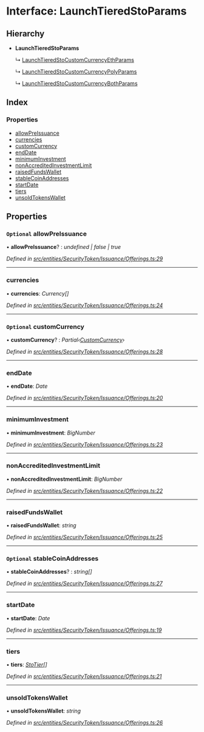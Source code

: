 # Interface: LaunchTieredStoParams

## Hierarchy

- **LaunchTieredStoParams**

  ↳ [LaunchTieredStoCustomCurrencyEthParams](_entities_securitytoken_issuance_offerings_.launchtieredstocustomcurrencyethparams.md)

  ↳ [LaunchTieredStoCustomCurrencyPolyParams](_entities_securitytoken_issuance_offerings_.launchtieredstocustomcurrencypolyparams.md)

  ↳ [LaunchTieredStoCustomCurrencyBothParams](_entities_securitytoken_issuance_offerings_.launchtieredstocustomcurrencybothparams.md)

## Index

### Properties

- [allowPreIssuance](_entities_securitytoken_issuance_offerings_.launchtieredstoparams.md#optional-allowpreissuance)
- [currencies](_entities_securitytoken_issuance_offerings_.launchtieredstoparams.md#currencies)
- [customCurrency](_entities_securitytoken_issuance_offerings_.launchtieredstoparams.md#optional-customcurrency)
- [endDate](_entities_securitytoken_issuance_offerings_.launchtieredstoparams.md#enddate)
- [minimumInvestment](_entities_securitytoken_issuance_offerings_.launchtieredstoparams.md#minimuminvestment)
- [nonAccreditedInvestmentLimit](_entities_securitytoken_issuance_offerings_.launchtieredstoparams.md#nonaccreditedinvestmentlimit)
- [raisedFundsWallet](_entities_securitytoken_issuance_offerings_.launchtieredstoparams.md#raisedfundswallet)
- [stableCoinAddresses](_entities_securitytoken_issuance_offerings_.launchtieredstoparams.md#optional-stablecoinaddresses)
- [startDate](_entities_securitytoken_issuance_offerings_.launchtieredstoparams.md#startdate)
- [tiers](_entities_securitytoken_issuance_offerings_.launchtieredstoparams.md#tiers)
- [unsoldTokensWallet](_entities_securitytoken_issuance_offerings_.launchtieredstoparams.md#unsoldtokenswallet)

## Properties

### `Optional` allowPreIssuance

• **allowPreIssuance**? : _undefined | false | true_

_Defined in [src/entities/SecurityToken/Issuance/Offerings.ts:29](https://github.com/PolymathNetwork/polymath-sdk/blob/d34930f/src/entities/SecurityToken/Issuance/Offerings.ts#L29)_

---

### currencies

• **currencies**: _Currency[]_

_Defined in [src/entities/SecurityToken/Issuance/Offerings.ts:24](https://github.com/PolymathNetwork/polymath-sdk/blob/d34930f/src/entities/SecurityToken/Issuance/Offerings.ts#L24)_

---

### `Optional` customCurrency

• **customCurrency**? : _Partial‹[CustomCurrency](_types_index_.customcurrency.md)›_

_Defined in [src/entities/SecurityToken/Issuance/Offerings.ts:28](https://github.com/PolymathNetwork/polymath-sdk/blob/d34930f/src/entities/SecurityToken/Issuance/Offerings.ts#L28)_

---

### endDate

• **endDate**: _Date_

_Defined in [src/entities/SecurityToken/Issuance/Offerings.ts:20](https://github.com/PolymathNetwork/polymath-sdk/blob/d34930f/src/entities/SecurityToken/Issuance/Offerings.ts#L20)_

---

### minimumInvestment

• **minimumInvestment**: _BigNumber_

_Defined in [src/entities/SecurityToken/Issuance/Offerings.ts:23](https://github.com/PolymathNetwork/polymath-sdk/blob/d34930f/src/entities/SecurityToken/Issuance/Offerings.ts#L23)_

---

### nonAccreditedInvestmentLimit

• **nonAccreditedInvestmentLimit**: _BigNumber_

_Defined in [src/entities/SecurityToken/Issuance/Offerings.ts:22](https://github.com/PolymathNetwork/polymath-sdk/blob/d34930f/src/entities/SecurityToken/Issuance/Offerings.ts#L22)_

---

### raisedFundsWallet

• **raisedFundsWallet**: _string_

_Defined in [src/entities/SecurityToken/Issuance/Offerings.ts:25](https://github.com/PolymathNetwork/polymath-sdk/blob/d34930f/src/entities/SecurityToken/Issuance/Offerings.ts#L25)_

---

### `Optional` stableCoinAddresses

• **stableCoinAddresses**? : _string[]_

_Defined in [src/entities/SecurityToken/Issuance/Offerings.ts:27](https://github.com/PolymathNetwork/polymath-sdk/blob/d34930f/src/entities/SecurityToken/Issuance/Offerings.ts#L27)_

---

### startDate

• **startDate**: _Date_

_Defined in [src/entities/SecurityToken/Issuance/Offerings.ts:19](https://github.com/PolymathNetwork/polymath-sdk/blob/d34930f/src/entities/SecurityToken/Issuance/Offerings.ts#L19)_

---

### tiers

• **tiers**: _[StoTier](_types_index_.stotier.md)[]_

_Defined in [src/entities/SecurityToken/Issuance/Offerings.ts:21](https://github.com/PolymathNetwork/polymath-sdk/blob/d34930f/src/entities/SecurityToken/Issuance/Offerings.ts#L21)_

---

### unsoldTokensWallet

• **unsoldTokensWallet**: _string_

_Defined in [src/entities/SecurityToken/Issuance/Offerings.ts:26](https://github.com/PolymathNetwork/polymath-sdk/blob/d34930f/src/entities/SecurityToken/Issuance/Offerings.ts#L26)_

